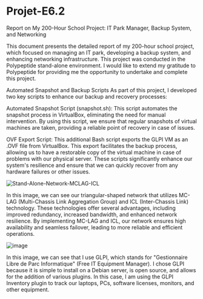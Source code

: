 # Projet-E6.2

Report on My 200-Hour School Project: IT Park Manager, Backup System, and Networking

This document presents the detailed report of my 200-hour school project, which focused on managing an IT park, developing a backup system, and enhancing networking infrastructure. This project was conducted in the Polypeptide stand-alone environment.
I would like to extend my gratitude to Polypeptide for providing me the opportunity to undertake and complete this project.

Automated Snapshot and Backup Scripts
As part of this project, I developed two key scripts to enhance our backup and recovery processes:

Automated Snapshot Script (snapshot.sh):
This script automates the snapshot process in VirtualBox, eliminating the need for manual intervention. By using this script, we ensure that regular snapshots of virtual machines are taken, providing a reliable point of recovery in case of issues.

OVF Export Script:
This additional Bash script exports the GLPI VM as an .OVF file from VirtualBox. This export facilitates the backup process, allowing us to have a restorable copy of the virtual machine in case of problems with our physical server.
These scripts significantly enhance our system's resilience and ensure that we can quickly recover from any hardware failures or other issues.


  ![Stand-Alone-Network-MCLAG-ICL](https://github.com/Tarkhagal/Projet-E6.2/assets/145452931/2a0c04dd-8a93-4eff-8cd5-8af51e60da1b)

In this image, we can see our triangular-shaped network that utilizes MC-LAG (Multi-Chassis Link Aggregation Group) and ICL (Inter-Chassis Link) technology. These technologies offer several advantages, including improved redundancy, increased bandwidth, and enhanced network resilience. By implementing MC-LAG and ICL, our network ensures high availability and seamless failover, leading to more reliable and efficient operations.


![image](https://github.com/Tarkhagal/Projet-E6.2/assets/145452931/643d4c4b-c153-455f-b0ae-6ad7fa3b81d3)


In this image, we can see that I use GLPI, which stands for "Gestionnaire Libre de Parc Informatique" (Free IT Equipment Manager). I chose GLPI because it is simple to install on a Debian server, is open source, and allows for the addition of various plugins. In this case, I am using the GLPI Inventory plugin to track our laptops, PCs, software licenses, monitors, and other equipment.

